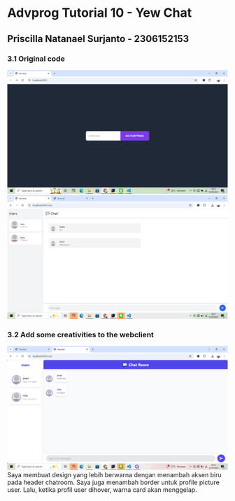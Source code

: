 # Advprog Tutorial 10 - Yew Chat
## Priscilla Natanael Surjanto - 2306152153

### 3.1 Original code
![image2](images/image2.png)
![image](images/image1.png)

### 3.2 Add some creativities to the webclient
![image3](images/image3.png)
Saya membuat design yang lebih berwarna dengan menambah aksen biru pada header chatroom. Saya juga menambah border untuk profile picture user. Lalu, ketika profil user dihover, warna card akan menggelap.